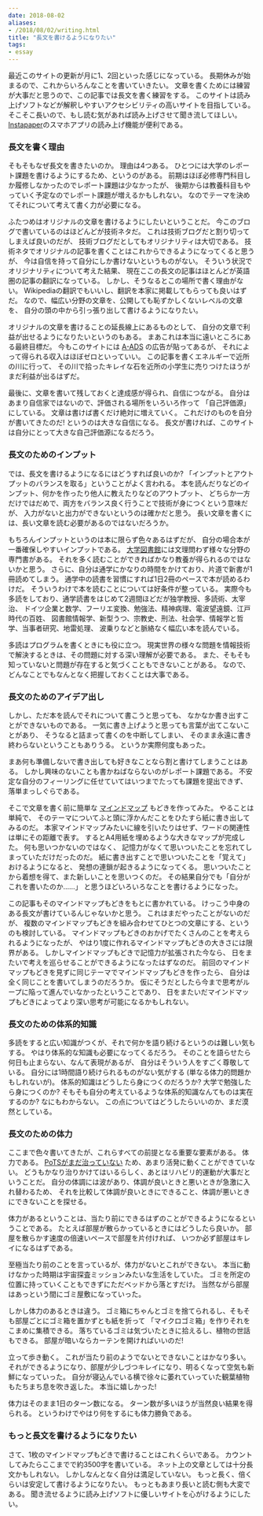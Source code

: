 ```yaml
---
date: 2018-08-02
aliases:
- /2018/08/02/writing.html
title: "長文を書けるようになりたい"
tags:
- essay
---
```


最近このサイトの更新が月に1、2回といった感じになっている。
長期休みが始まるので、これからいろんなことを書いていきたい。
文章を書くためには練習が大事だと思うので、この記事では長文を書く練習をする。
このサイトは読み上げソフトなどが解釈しやすいアクセシビリティの高いサイトを目指している。
そこそこ長いので、もし読む気があれば読み上げさせて聞き流してほしい。
[Instapaper](https://www.instapaper.com)のスマホアプリの読み上げ機能が便利である。

### 長文を書く理由

そもそもなぜ長文を書きたいのか。
理由は4つある。
ひとつには大学のレポート課題を書けるようにするため、というのがある。
前期はほぼ必修専門科目しか履修しなかったのでレポート課題は少なかったが、
後期からは教養科目もやっていく予定なのでレポート課題が増えるかもしれない。
なのでテーマを決めてそれについて考えて書く力が必要になる。

ふたつめはオリジナルの文章を書けるようにしたいということだ。
今このブログで書いているのはほどんどが技術ネタだ。
これは技術ブログだと割り切ってしまえば良いのだが、
技術ブログだとしてもオリジナリティは大切である。
技術ネタでオリジナルの記事を書くことはこれからできるようになってくると思うが、
今は自信を持って自分にしか書けないというものがない。
そういう状況でオリジナリティについて考えた結果、
現在ここの長文の記事はほとんどが英語圏の記事の翻訳になっている。
しかし、そうなるとこの場所で書く理由がない。
Wikipediaの翻訳でもいいし、翻訳を本家に掲載してもらっても良いはずだ。
なので、幅広い分野の文章を、公開しても恥ずかしくないレベルの文章を、
自分の頭の中から引っ張り出して書けるようになりたい。

オリジナルの文章を書けることの延長線上にあるものとして、
自分の文章で利益が出せるようになりたいというのもある。
まあこれは本当に遠いところにある最終目標だ。
今もこのサイトには [A-ADS](https://a-ads.com/) の広告が貼ってあるが、
それによって得られる収入はほぼゼロといっていい。
この記事を書くエネルギーで近所の川に行って、
その川で拾ったキレイな石を近所の小学生に売りつけたほうがまだ利益が出るはずだ。

最後に、文章を書いて残しておくと達成感が得られ、自信につながる。
自分はあまり自信家ではないので、評価される場所をいろいろ作って
「自己評価源」にしている。
文章は書けば書くだけ絶対に増えていく。
これだけのものを自分が書いてきたのだ! というのは大きな自信になる。
長文が書ければ、このサイトは自分にとって大きな自己評価源になるだろう。

### 長文のためのインプット

では、長文を書けるようになるにはどうすれば良いのか?
「インプットとアウトプットのバランスを取る」ということがよく言われる。
本を読んだりなどのインプット、何かを作ったり他人に教えたりなどのアウトプット、
どちらか一方だけではだめで、両方をバランス良く行うことで技術が身につくという意味だが、
入力がないと出力ができないというのは確かだと思う。
長い文章を書くには、長い文章を読む必要があるのではないだろうか。

もちろんインプットというのは本に限らず色々あるはずだが、
自分の場合本が一番確保しやすいインプットである。
[大学図書館](http://www.aichi-pu.ac.jp/library/)には文理問わず様々な分野の専門書がある。
それを多く読むことができればかなり教養が得られるのではないかと思う。
さらに、自分は通学にかなりの時間をかけており、片道で新書が1冊読めてしまう。
通学中の読書を習慣にすれば1日2冊のペースで本が読めるわけだ。
そういうわけで本を読むことについては好条件が整っている。
実際今も多読をしており、通学読書をはじめて2週間ほどだが独学教授、多読術、太宰治、
ドイツ企業と数学、フーリエ変換、勉強法、精神病理、電波望遠鏡、江戸時代の百姓、
図書館情報学、新型うつ、宗教史、刑法、社会学、情報学と哲学、当事者研究、地雷処理、
波乗りなどと脈絡なく幅広い本を読んでいる。

多読はプログラムを書くときにも役に立つ。
現実世界の様々な問題を情報技術で解決するときは、その問題に対する深い理解が必要である。
また、そもそも知っていないと問題が存在すると気づくこともできないことがある。
なので、どんなことでもなんとなく把握しておくことは大事である。

### 長文のためのアイデア出し

しかし、ただ本を読んでそれについて書こうと思っても、
なかなか書き出すことができないものである。
一気に書き上げようと思っても言葉が出てこないことがあり、
そうなると詰まって書くのを中断してしまい、
そのまま永遠に書き終わらないということもありうる。
というか実際何度もあった。

まあ何も準備しないで書き出しても好きなことなら割と書けてしまうことはある。
しかし興味のないことも書かねばならないのがレポート課題である。
不安定な自分のフィーリングに任せていてはいつまでたっても課題を提出できず、
落単まっしぐらである。

そこで文章を書く前に簡単な
[マインドマップ](https://ja.wikipedia.org/wiki/%E3%83%9E%E3%82%A4%E3%83%B3%E3%83%89%E3%83%9E%E3%83%83%E3%83%97)
もどきを作ってみた。
やることは単純で、
そのテーマについてふと頭に浮かんだことをひたすら紙に書き出してみるのだ。
本家マインドマップみたいに線を引いたりはせず、ワードの関連性は単にその距離で表す。
するとA4用紙を埋めるような大きなマップが完成した。
何も思いつかないのではなく、
記憶力がなくて思いついたことを忘れてしまっていただけだったのだ。
紙に書き出すことで思いついたことを「覚えて」おけるようになると、
発想の連鎖が起きるようになってくる。
思いついたことから着想を得て、また新しいことを思いつくのだ。
その結果自分でも「自分がこれを書いたのか……」
と思うほどいろいろなことを書けるようになった。

この記事もそのマインドマップもどきをもとに書かれている。
けっこう中身のある長文が書けているんじゃないかと思う。
これはまだやったことがないのだが、
複数のマインドマップもどきを組み合わせてひとつの文章にする、というのも検討している。
マインドマップもどきのおかげでたくさんのことを考えられるようになったが、
やはり1度に作れるマインドマップもどきの大きさには限界がある。
しかしマインドマップもどきで記憶力が拡張された今なら、
日をまたいで考えを巡らせることができるようになったはずなのだ。
前回のマインドマップもどきを見ずに同じテーマでマインドマップもどきを作ったら、
自分は全く同じことを書いてしまうのだろうか。
仮にそうだとしたら今まで思考がループに陥って進んでいなかったということであり、
日をまたいだマインドマップもどきによってより深い思考が可能になるかもしれない。

### 長文のための体系的知識

多読をすると広い知識がつくが、それで何かを語り続けるというのは難しい気もする。
やはり体系的な知識も必要になってくるだろう。
そのことを語らせたら何日も止まらない、なんて表現があるが、
自分はそういう人をすごく尊敬している。
自分には1時間語り続けられるものがない気がする (単なる体力的問題かもしれないが)。
体系的知識はどうしたら身につくのだろうか?
大学で勉強したら身につくのか?
そもそも自分の考えているような体系的知識なんてものは実在するのか?
なにもわからない。
この点についてはどうしたらいいのか、まだ漠然としている。

### 長文のための体力

ここまで色々書いてきたが、これらすべての前提となる重要な要素がある。
体力である。
[PoTSがまだ治っていない](/2018/03/tilt-of-the-dead)
ため、あまり活発に動くことができていない。
どうもかなり治りかけてはいるらしく、あとはリハビリ的運動が大事だということだ。
自分の体調には波があり、体調が良いときと悪いときが急激に入れ替わるため、
それを比較して体調が良いときにできること、体調が悪いときにできないことを探せる。

体力があるということは、当たり前にできるはずのことができるようになるということである。
たとえば部屋が散らかっているときにはどうしたら良いか。
部屋を散らかす速度の倍速いペースで部屋を片付ければ、
いつか必ず部屋はキレイになるはずである。

至極当たり前のことを言っているが、体力がないとこれができない。
本当に動けなかった時期は宇宙探査ミッションみたいな生活をしていた。
ゴミを所定の位置に持っていくこともできずにただベッドから落とすだけ。
当然ながら部屋はあっという間にゴミ屋敷になっていった。

しかし体力のあるときは違う。
ゴミ箱にちゃんとゴミを捨てられるし、そもそも部屋ごとにゴミ箱を置かずとも紙を折って
「マイクロゴミ箱」を作りそれをこまめに集積できる。
落ちているゴミは気づいたときに拾えるし、植物の世話もできる。
部屋が暗いならカーテンを開ければいいのだ!

立って歩き動く。
これが当たり前のようでないとできないことはかなり多い。
それができるようになり、部屋が少しづつキレイになり、明るくなって空気も新鮮になっていった。
自分が寝込んでいる横で徐々に萎れていっていた観葉植物もたちまち息を吹き返した。
本当に嬉しかった!

体力はそのまま1日のターン数になる。
ターン数が多いほうが当然良い結果を得られる。
というわけでやはり何をするにも体力勝負である。

### もっと長文を書けるようになりたい

さて、1枚のマインドマップもどきで書けることはこれくらいである。
カウントしてみたらここまでで約3500字を書いている。
ネット上の文章としては十分長文かもしれない。
しかしなんとなく自分は満足していない。
もっと長く、倍くらいは安定して書けるようになりたい。
もっともあまり長いと読む側も大変である。
聞き流せるように読み上げソフトに優しいサイトを心がけるようにしたい。